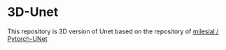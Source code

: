 # 3D-Unet
This repository is 3D version of Unet based on the repository of [milesial / Pytorch-UNet](https://github.com/milesial/Pytorch-UNet)